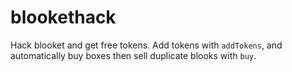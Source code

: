 # blookethack
Hack blooket and get free tokens.
Add tokens with `addTokens`, and automatically buy boxes then sell duplicate blooks with `buy`.
